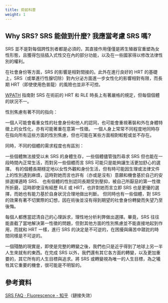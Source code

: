 ```yaml
---
title: 術前科普
weight: 1
---
```


## Why SRS? SRS 能做到什麼? 我應當考慮 SRS 嗎?

SRS 並不是對每個跨性別者都是必須的，其直接作用僅僅是將生殖器官重塑為女性形態，且獲得包括插入式性交在內的部分功能，以及在一些國家得以修改法律性別的權利。

在社會身份等方面，SRS 的影響是相對間接的。此外在進行良好的 HRT 的基礎上，SRS（或單進行性腺切除）對內分泌方面進一步女性化的影響相對有限，而長期 HRT（即使使用色普龍）的風險也並非不可控。

[WPATH](https://en.wikipedia.org/wiki/WPATH) 指南對 SRS 在術前的 HRT 和 RLE 時長上有著嚴格的規定，但每個個體的狀況不一。

性別焦慮有著不同的指向：

一個人可能會看重女性的社會身份和他人的認同，也可能會重視著裝和外在身體特徵上的女性化，亦有可能著重在意第一性徵。
一個人身上常常不同程度地同時存在指向所有這些方面的性別焦慮，但也可能在某些方面相對較輕或並不存在。

同時，不同的個體的需求程度也有區別：

一些個體無法接受以未 SRS 的身體生存，一些個體儘管強烈尋求 SRS 但也能在一段時間內正常生活，而對另一些個體而言 SRS 可能只是能夠讓生活更加舒心的選擇。
有的個體長期穩定地以女性外觀和身份生活，但有時可能因生理或法律文件上的性別遇到麻煩，這時對她而言也許有（亦或是沒有）意願和機會基於自己的安排選擇適時 SRS．
也有個體的性別認同長期受到壓抑，被自己所厭惡的第一性徵所折磨，這時即使沒有經歷 RLE 或 HRT，也許對她而言立即 SRS 也是更優的選擇，而她也有能力基於自身狀況合理地做出判斷。
但同時也有一些個體，對 SRS 的效果有著不切實際的幻想，因在術後並沒有得到期望的社會身份轉變而失望乃至後悔。

每個人都應當認清自己的心理訴求，理性地分析利弊做出選擇。畢竟，SRS 往往能直截了當地解決第一性徵的問題，但對其他方面的性別焦慮並不能直接地起到作用，而就和 HRT 一樣，進行 SRS 的決定是不可逆的，在困擾與痛苦中蹉跎的時間同樣是不可逆的。

一個殘酷的現實是，即使是完整的轉變之後，我們也只是近乎得到了地球上另一半人生來就有的東西。在完成 SRS 以外，我們還有其它各方面的轉變，以及更加重要的，其它所有的人生目標與追求。將 SRS 或轉變視為唯一的人生目標，為之犧牲其它重要的機會，很可能是不明智的。

## 參考資料

[SRS FAQ · Fluorescence - 知乎](https://zhuanlan.zhihu.com/p/161673959)（鏈接失效）

